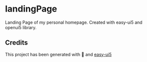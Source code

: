 # landingPage

Landing Page of my personal homepage. Created with easy-ui5 and openui5 library.

## Credits

This project has been generated with 💙 and [easy-ui5](https://github.com/SAP)
